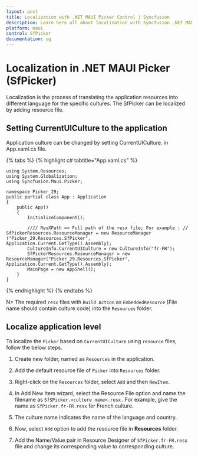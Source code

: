 ```yaml
---
layout: post
title: Localization with .NET MAUI Picker Control | Syncfusion
description: Learn here all about localization with Syncfusion .NET MAUI Picker (SfPicker) control.
platform: maui
control: SfPicker
documentation: ug
---
```


# Localization in .NET MAUI Picker (SfPicker)

Localization is the process of translating the application resources into different language for the specific cultures. The SfPicker can be localized by adding resource file.

## Setting CurrentUICulture to the application

Application culture can be changed by setting CurrentUICulture. in App.xaml.cs file.

{% tabs %}
{% highlight c# tabtitle="App.xaml.cs" %}

    using System.Resources;
    using System.Globalization;
    using Syncfusion.Maui.Picker;

    namespace Picker_29;
    public partial class App : Application
    {
        public App()
        {
            InitializeComponent();

            //// ResXPath => Full path of the resx file; For example : // SfPickerResources.ResourceManager = new ResourceManager
    ("Picker_29.Resources.SfPicker", Application.Current.GetType().Assembly);
            CultureInfo.CurrentUICulture = new CultureInfo("fr-FR");
            SfPickerResources.ResourceManager = new ResourceManager("Picker_29.Resources.SfPicker", Application.Current.GetType().Assembly);
            MainPage = new AppShell();
        }
    }

{% endhighlight %}
{% endtabs %}

N>
The required `resx` files with `Build Action` as `EmbeddedResource` (File name should contain culture code) into the `Resources` folder.

## Localize application level

To localize the `Picker` based on `CurrentUICulture` using `resource` files, follow the below steps.

   1. Create new folder, named as `Resources` in the application.

   2. Add the default resource file of `Picker` into `Resources` folder.

   3. Right-click on the `Resources` folder, select `Add` and then `NewItem.`

   4. In Add New Item wizard, select the Resource File option and name the filename as `SfSPicker.<culture name>.resx.` For example, give the name as `SfPicker.fr-FR.resx` for French culture.

   5. The culture name indicates the name of the language and country.

   6. Now, select `Add` option to add the resource file in **Resources** folder.

   7. Add the Name/Value pair in Resource Designer of `SfPicker.fr-FR.resx` file and change its corresponding value to corresponding culture.